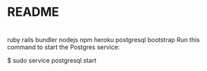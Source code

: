# README


# 
ruby
rails
bundler
nodejs
npm
heroku
postgresql
bootstrap
Run this command to start the Postgres service:

$ sudo service postgresql start

